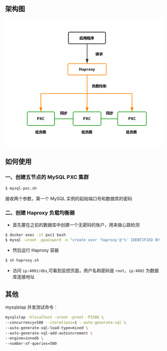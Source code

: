 ## 架构图

<div align="center"><img src="../../libs/images/pxc.png" /></div>

## 如何使用

### 一、创建五节点的 MySQL PXC 集群

```sh
$ mysql-pxc.sh
```

接收两个参数，第一个 MySQL 实例的起始端口号和数据库的密码

### 二、创建 Haproxy 负载均衡器

- 首先要在之前的数据库中创建一个无密码的账户，用来做心跳检测

```sh
$ docker exec -it pxc1 bash
$ mysql -uroot -ppassword -e "create user 'haproxy'@'%' IDENTIFIED BY '';"
```

- 然后运行 Haproxy 容器

```sh
$ sh haproxy.sh
```

- 访问 `ip:4001/dbs`,可看到监控页面，用户名和密码是 `root`，`ip:4002` 为数据库连接地址

## 其他

mysqlslap 并发测试命令：

```sh
mysqlslap -hlocalhost -uroot -proot -P3306 \
--concurrency=500 --iterations=1 --auto-generate-sql \
--auto-generate-sql-load-type=mixed \
--auto-generate-sql-add-autoincrement \
--engine=innodb \
--number-of-queries=500
```